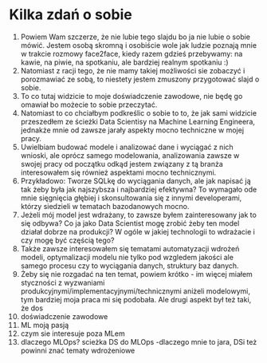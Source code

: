 # Kilka zdań o sobie

1. Powiem Wam szczerze, że nie lubie tego slajdu bo ja nie lubie o sobie mówić. Jestem osobą skromną i osobiście wole jak ludzie poznają mnie w trakcie rozmowy face2face, kiedy razem gdzieś przebywamy: na kawie, na piwie, na spotkaniu, ale bardziej realnym spotkaniu :)
2. Natomiast z racji tego, że nie mamy takiej możliwości sie zobaczyć i porozmawiać ze sobą, to niestety jestem zmuszony przygotować slajd o sobie.
3. To co tutaj widzicie to moje doświadczenie zawodowe, nie będę go omawiał bo możecie to sobie przeczytać.
4. Natomiast to co chciałbym podkreślic o sobie to to, że jak sami widzicie przeszedłem ze ścieżki Data Scientisy na Machine Learning Engineera, jednakże mnie od zawsze jarały aspekty mocno techniczne w mojej pracy.
5. Uwielbiam budować modele i analizować dane i wyciągać z nich wnioski, ale oprócz samego modelowania, analizowania zawsze w swojej pracy od początku odkąd jestem związany z tą branża interesowałem się również aspektami mocno technicznymi.
6. Przykładowo: Tworze SQLkę do wyciągania danych, ale jak napisać ją tak żeby była jak najszybsza i najbardziej efektywna? To wymagało ode mnie sięgnięcia głębiej i skonsultowania się z innymi developerami, którzy siedzieli w tematach bazodanowych mocno.
7. Jeżeli mój model jest wdrażany, to zawsze byłem zainteresowany jak to się odbywa? Co ja jako Data Scientist mogę zrobić żeby ten model działał dobrze na produkcji? W ogóle w jakiej technologii to wdrażacie i czy mogę być częścią tego?
8. Także zawsze interesowałem się tematami automatyzacji wdrożeń modeli, optymalizacji modelu nie tylko pod wzgledem jakości ale samego procesu czy to wyciągania danych, struktury baz danych.  
9. Żeby się nie rozgadać na ten temat, powiem krótko - im więcej miałem styczności z wyzwaniami produkcyjnymi/implementacyjnymi/technicznymi aniżeli modelowymi, tym bardziej moja praca mi się podobała. Ale drugi aspekt był też taki, że dos
10. doświadczenie zawodowe
11. ML moją pasją
12. czym sie interesuje poza MLem
13. dlaczego MLOps? scieżka DS do MLOps -dlaczego mnie to jara, DSi też powinni znać tematy wdrożeniowe